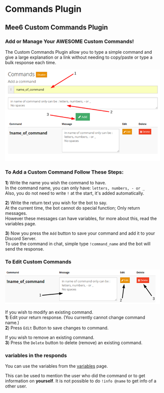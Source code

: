 # Commands Plugin
## Mee6 Custom Commands Plugin
### Add or Manage Your **AWESOME** Custom Commands!
The Custom Commands Plugin allow you to type a simple command and give a large explanation or a link without needing to copy/paste or type a bulk response each time.  

![add_commands](pics/commands.png)

### To Add a Custom Command Follow These Steps:

**1**) Write the name you wish the command to have.  
In the command name, you can only have: `letters, numbers, - or _`  
Also, you do not need to write `!` at the start, it's added automatically.  

**2**) Write the return text you wish for the bot to say.  
At the current time, the bot cannot do special function; Only return messages.  
However these messages can have variables, for more about this, read the variables page.

**3**) Now you press the `Add` button to save your command and add it to your Discord Server.  
To use the command in chat, simple type `!command_name` and the bot will send the response.  

### To Edit Custom Commands  
![edit_commands](pics/commands_edit.png)

If you wish to modify an existing command.  
**1**) Edit your return response. (You currently cannot change command name.)  
**2**) Press `Edit` Button to save changes to command.  

If you wish to remove an existing command.  
**3**) Press the `Delete` button to delete (remove) an existing command.

### variables in the responds

You can use the variables from the [variables](variables) page.

This can be used to mention the user who did the command or to get information on **yourself**.
It is not possible to do `!info @name` to get info of a other user.
